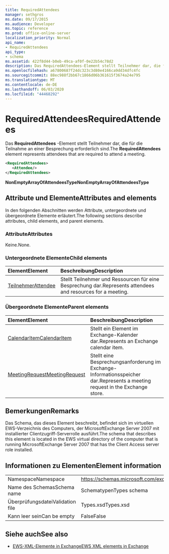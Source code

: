 ```yaml
---
title: RequiredAttendees
manager: sethgros
ms.date: 09/17/2015
ms.audience: Developer
ms.topic: reference
ms.prod: office-online-server
localization_priority: Normal
api_name:
- RequiredAttendees
api_type:
- schema
ms.assetid: 422f8d44-b0eb-49ca-af0f-0e22b54c78d2
description: Das RequiredAttendees-Element stellt Teilnehmer dar, die für die Teilnahme an einer Besprechung erforderlich sind.
ms.openlocfilehash: a67800687f24dc323c3d80e4166ca9dd34dfc4fc
ms.sourcegitcommit: 88ec988f2bb67c1866d06b361615f3674a24e795
ms.translationtype: MT
ms.contentlocale: de-DE
ms.lasthandoff: 06/03/2020
ms.locfileid: "44468292"
---
```

# <a name="requiredattendees"></a><span data-ttu-id="3069e-103">RequiredAttendees</span><span class="sxs-lookup"><span data-stu-id="3069e-103">RequiredAttendees</span></span>

<span data-ttu-id="3069e-104">Das **RequiredAttendees** -Element stellt Teilnehmer dar, die für die Teilnahme an einer Besprechung erforderlich sind.</span><span class="sxs-lookup"><span data-stu-id="3069e-104">The **RequiredAttendees** element represents attendees that are required to attend a meeting.</span></span> 
  
```xml
<RequiredAttendees>
   <Attendee/>
</RequiredAttendees>
```

 <span data-ttu-id="3069e-105">**NonEmptyArrayOfAttendeesType**</span><span class="sxs-lookup"><span data-stu-id="3069e-105">**NonEmptyArrayOfAttendeesType**</span></span>
## <a name="attributes-and-elements"></a><span data-ttu-id="3069e-106">Attribute und Elemente</span><span class="sxs-lookup"><span data-stu-id="3069e-106">Attributes and elements</span></span>

<span data-ttu-id="3069e-107">In den folgenden Abschnitten werden Attribute, untergeordnete und übergeordnete Elemente erläutert.</span><span class="sxs-lookup"><span data-stu-id="3069e-107">The following sections describe attributes, child elements, and parent elements.</span></span>
  
### <a name="attributes"></a><span data-ttu-id="3069e-108">Attribute</span><span class="sxs-lookup"><span data-stu-id="3069e-108">Attributes</span></span>

<span data-ttu-id="3069e-109">Keine.</span><span class="sxs-lookup"><span data-stu-id="3069e-109">None.</span></span>
  
### <a name="child-elements"></a><span data-ttu-id="3069e-110">Untergeordnete Elemente</span><span class="sxs-lookup"><span data-stu-id="3069e-110">Child elements</span></span>

|<span data-ttu-id="3069e-111">**Element**</span><span class="sxs-lookup"><span data-stu-id="3069e-111">**Element**</span></span>|<span data-ttu-id="3069e-112">**Beschreibung**</span><span class="sxs-lookup"><span data-stu-id="3069e-112">**Description**</span></span>|
|:-----|:-----|
|[<span data-ttu-id="3069e-113">Teilnehmer</span><span class="sxs-lookup"><span data-stu-id="3069e-113">Attendee</span></span>](attendee.md) <br/> |<span data-ttu-id="3069e-114">Stellt Teilnehmer und Ressourcen für eine Besprechung dar.</span><span class="sxs-lookup"><span data-stu-id="3069e-114">Represents attendees and resources for a meeting.</span></span>  <br/> |
   
### <a name="parent-elements"></a><span data-ttu-id="3069e-115">Übergeordnete Elemente</span><span class="sxs-lookup"><span data-stu-id="3069e-115">Parent elements</span></span>

|<span data-ttu-id="3069e-116">**Element**</span><span class="sxs-lookup"><span data-stu-id="3069e-116">**Element**</span></span>|<span data-ttu-id="3069e-117">**Beschreibung**</span><span class="sxs-lookup"><span data-stu-id="3069e-117">**Description**</span></span>|
|:-----|:-----|
|[<span data-ttu-id="3069e-118">CalendarItem</span><span class="sxs-lookup"><span data-stu-id="3069e-118">CalendarItem</span></span>](calendaritem.md) <br/> |<span data-ttu-id="3069e-119">Stellt ein Element im Exchange-Kalender dar.</span><span class="sxs-lookup"><span data-stu-id="3069e-119">Represents an Exchange calendar item.</span></span>  <br/> |
|[<span data-ttu-id="3069e-120">MeetingRequest</span><span class="sxs-lookup"><span data-stu-id="3069e-120">MeetingRequest</span></span>](meetingrequest.md) <br/> |<span data-ttu-id="3069e-121">Stellt eine Besprechungsanforderung im Exchange-Informationsspeicher dar.</span><span class="sxs-lookup"><span data-stu-id="3069e-121">Represents a meeting request in the Exchange store.</span></span>  <br/> |
   
## <a name="remarks"></a><span data-ttu-id="3069e-122">Bemerkungen</span><span class="sxs-lookup"><span data-stu-id="3069e-122">Remarks</span></span>

<span data-ttu-id="3069e-123">Das Schema, das dieses Element beschreibt, befindet sich im virtuellen EWS-Verzeichnis des Computers, der MicrosoftExchange Server 2007 mit installierter Clientzugriff-Serverrolle ausführt.</span><span class="sxs-lookup"><span data-stu-id="3069e-123">The schema that describes this element is located in the EWS virtual directory of the computer that is running MicrosoftExchange Server 2007 that has the Client Access server role installed.</span></span>
  
## <a name="element-information"></a><span data-ttu-id="3069e-124">Informationen zu Elementen</span><span class="sxs-lookup"><span data-stu-id="3069e-124">Element information</span></span>

|||
|:-----|:-----|
|<span data-ttu-id="3069e-125">Namespace</span><span class="sxs-lookup"><span data-stu-id="3069e-125">Namespace</span></span>  <br/> |https://schemas.microsoft.com/exchange/services/2006/types  <br/> |
|<span data-ttu-id="3069e-126">Name des Schemas</span><span class="sxs-lookup"><span data-stu-id="3069e-126">Schema name</span></span>  <br/> |<span data-ttu-id="3069e-127">Schematypen</span><span class="sxs-lookup"><span data-stu-id="3069e-127">Types schema</span></span>  <br/> |
|<span data-ttu-id="3069e-128">Überprüfungsdatei</span><span class="sxs-lookup"><span data-stu-id="3069e-128">Validation file</span></span>  <br/> |<span data-ttu-id="3069e-129">Types.xsd</span><span class="sxs-lookup"><span data-stu-id="3069e-129">Types.xsd</span></span>  <br/> |
|<span data-ttu-id="3069e-130">Kann leer sein</span><span class="sxs-lookup"><span data-stu-id="3069e-130">Can be empty</span></span>  <br/> |<span data-ttu-id="3069e-131">False</span><span class="sxs-lookup"><span data-stu-id="3069e-131">False</span></span>  <br/> |
   
## <a name="see-also"></a><span data-ttu-id="3069e-132">Siehe auch</span><span class="sxs-lookup"><span data-stu-id="3069e-132">See also</span></span>



- [<span data-ttu-id="3069e-133">EWS-XML-Elemente in Exchange</span><span class="sxs-lookup"><span data-stu-id="3069e-133">EWS XML elements in Exchange</span></span>](ews-xml-elements-in-exchange.md)

